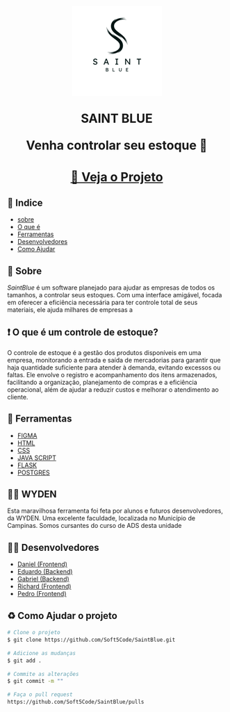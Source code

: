 <h1 align="center">
    <img src= "./docs/img_utilizadas/s.png" />
    <p>SAINT BLUE</p>
    <p> Venha controlar seu estoque 🎯</p>
</h1>

<h1 align="center"><a href="https://soft5code.github.io/SaintBlue/">👀 Veja o Projeto</a></h1>

## 📌 Indice
- [sobre](#-sobre-)
- [O que é](#o-que-é-um-controle-de-estoque)
- [Ferramentas](#-ferramentas)
- [Desenvolvedores](#-desenvolvedores)
- [Como Ajudar](#-como-ajudar-o-projeto)


## 📕 Sobre 

*SaintBlue* é um software planejado para ajudar as empresas de todos os tamanhos, a controlar seus estoques. Com uma interface amigável, focada em oferecer a eficiência necessária para  ter controle total de seus materiais, ele ajuda milhares de empresas a 

## ❗ O que é um controle de estoque?
O controle de estoque é a gestão dos produtos disponíveis em uma empresa, monitorando a entrada e saída de mercadorias para garantir que haja quantidade suficiente para atender à demanda, evitando excessos ou faltas. Ele envolve o registro e acompanhamento dos itens armazenados, facilitando a organização, planejamento de compras e a eficiência operacional, além de ajudar a reduzir custos e melhorar o atendimento ao cliente.

## 🔧 Ferramentas
- [FIGMA](figma.com)
- [HTML](https://html.com)
- [CSS](https://www.w3.org/Style/CSS/)
- [JAVA SCRIPT](https://ecma-international.org/publications-and-standards/standards/ecma-262/)
- [FLASK](https://flask.palletsprojects.com/en/3.0.x/)
- [POSTGRES](https://www.postgresql.org)

## 👨‍🎓 WYDEN
<p>Esta maravilhosa ferramenta foi feta por alunos e futuros desenvolvedores, da WYDEN. Uma excelente faculdade, localizada no Município de Campinas. Somos cursantes do curso de ADS desta unidade </p>


## 👨‍💻 Desenvolvedores
- [Daniel (Frontend)](https://github.com/Soft5Code)
- [Eduardo (Backend)](https://github.com/Yujizzx)
- [Gabriel (Backend)](https://github.com/N4-cloud)
- [Richard (Frontend)](https://github.com/richardcastrogois)
- [Pedro (Frontend)](https://github.com/PH-MDT)


## ♻ Como Ajudar o projeto
````bash
# Clone o projeto
$ git clone https://github.com/Soft5Code/SaintBlue.git
`````
`````bash
# Adicione as mudanças
$ git add .
`````
`````bash
# Commite as alterações
$ git commit -m ""
`````
`````bash
# Faça o pull request
https://github.com/Soft5Code/SaintBlue/pulls
`````
